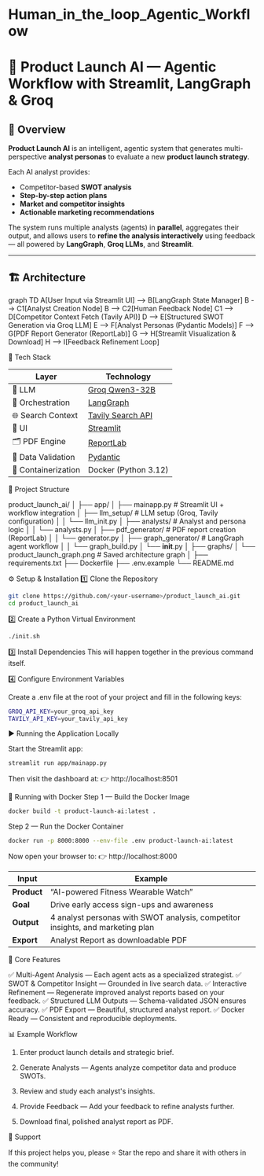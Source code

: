 # Human_in_the_loop_Agentic_Workflow

# 🚀 Product Launch AI — Agentic Workflow with Streamlit, LangGraph & Groq

## 📘 Overview
**Product Launch AI** is an intelligent, agentic system that generates multi-perspective **analyst personas** to evaluate a new **product launch strategy**.

Each AI analyst provides:
- Competitor-based **SWOT analysis**
- **Step-by-step action plans**
- **Market and competitor insights**
- **Actionable marketing recommendations**

The system runs multiple analysts (agents) in **parallel**, aggregates their output, and allows users to **refine the analysis interactively** using feedback — all powered by **LangGraph**, **Groq LLMs**, and **Streamlit**.

---

## 🏗️ Architecture


graph TD
    A[User Input via Streamlit UI] --> B[LangGraph State Manager]
    B --> C1[Analyst Creation Node]
    B --> C2[Human Feedback Node]
    C1 --> D[Competitor Context Fetch (Tavily API)]
    D --> E[Structured SWOT Generation via Groq LLM]
    E --> F[Analyst Personas (Pydantic Models)]
    F --> G[PDF Report Generator (ReportLab)]
    G --> H[Streamlit Visualization & Download]
    H --> I[Feedback Refinement Loop]




🧩 Tech Stack

| Layer               | Technology                                                |
| ------------------- | --------------------------------------------------------- |
| 🧠 LLM              | [Groq Qwen3-32B](https://groq.com)                        |
| 🔄 Orchestration    | [LangGraph](https://python.langchain.com/docs/langgraph/) |
| 🌐 Search Context   | [Tavily Search API](https://tavily.com)                   |
| 🧱 UI               | [Streamlit](https://streamlit.io)                         |
| 🗂️ PDF Engine      | [ReportLab](https://www.reportlab.com)                    |
| 🧮 Data Validation  | [Pydantic](https://docs.pydantic.dev/)                    |
| 🐳 Containerization | Docker (Python 3.12)                                      |


📂 Project Structure

product_launch_ai/
│
├── app/
│   ├── mainapp.py              # Streamlit UI + workflow integration
│   ├── llm_setup/              # LLM setup (Groq, Tavily configuration)
│   │   └── llm_init.py
│   ├── analysts/               # Analyst and persona logic
│   │   └── analysts.py
│   ├── pdf_generator/          # PDF report creation (ReportLab)
│   │   └── generator.py
│   ├── graph_generator/        # LangGraph agent workflow
│   │   └── graph_build.py
│   └── __init__.py
│
├── graphs/
│   └── product_launch_graph.png  # Saved architecture graph
│
├── requirements.txt
├── Dockerfile
├── .env.example
└── README.md

⚙️ Setup & Installation
1️⃣ Clone the Repository

```bash
git clone https://github.com/<your-username>/product_launch_ai.git
cd product_launch_ai
```

2️⃣ Create a Python Virtual Environment
```bash
./init.sh
```

3️⃣ Install Dependencies
This will happen together in the previous command itself.

4️⃣ Configure Environment Variables

Create a .env file at the root of your project and fill in the following keys:
```bash
GROQ_API_KEY=your_groq_api_key
TAVILY_API_KEY=your_tavily_api_key
```

▶️ Running the Application Locally

Start the Streamlit app:

```bash
streamlit run app/mainapp.py
```
Then visit the dashboard at:
👉 http://localhost:8501

🐳 Running with Docker
Step 1 — Build the Docker Image

```bash
docker build -t product-launch-ai:latest .
```

Step 2 — Run the Docker Container

```bash
docker run -p 8000:8000 --env-file .env product-launch-ai:latest
```

Now open your browser to:
👉 http://localhost:8000

| Input       | Example                                                                        |
| ----------- | ------------------------------------------------------------------------------ |
| **Product** | “AI-powered Fitness Wearable Watch”                                            |
| **Goal**    | Drive early access sign-ups and awareness                                      |
| **Output**  | 4 analyst personas with SWOT analysis, competitor insights, and marketing plan |
| **Export**  | Analyst Report as downloadable PDF                                             |

🧠 Core Features

✅ Multi-Agent Analysis — Each agent acts as a specialized strategist.
✅ SWOT & Competitor Insight — Grounded in live search data.
✅ Interactive Refinement — Regenerate improved analyst reports based on your feedback.
✅ Structured LLM Outputs — Schema-validated JSON ensures accuracy.
✅ PDF Export — Beautiful, structured analyst report.
✅ Docker Ready — Consistent and reproducible deployments.

📊 Example Workflow

1. Enter product launch details and strategic brief.

2. Generate Analysts — Agents analyze competitor data and produce SWOTs.

3. Review and study each analyst's insights.

4. Provide Feedback — Add your feedback to refine analysts further.

5. Download final, polished analyst report as PDF.

🌟 Support

If this project helps you, please ⭐ Star the repo and share it with others in the community!